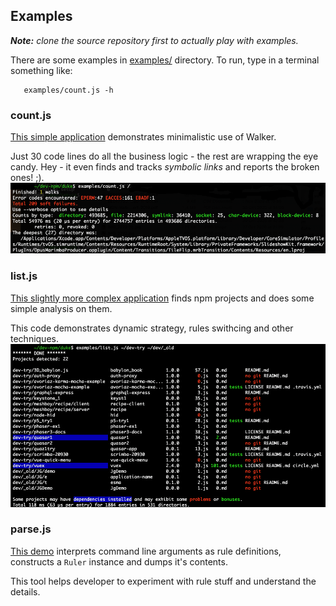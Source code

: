 ## Examples

_**Note:** clone the source repository first to actually play with examples._

There are some examples in [examples/](../examples) directory.
To run, type in a terminal something like:
```shell script
   examples/count.js -h
```

### count.js
[This simple application](../examples/count.js) demonstrates minimalistic use of Walker.

Just 30 code lines do all the business logic - the rest are wrapping the eye candy.
Hey - it even finds and tracks _symbolic links_ and reports the broken ones! ;).
![](../assets/counts.png)

### list.js
[This slightly more complex application](../examples/list.js) finds npm projects
and does some simple analysis on them. 

This code demonstrates dynamic strategy, rules swithcing and other techniques.
![](../assets/list.png)

### parse.js
[This demo](../examples/parse.js) interprets command line arguments as rule definitions,
constructs a `Ruler` instance and dumps it's contents.

This tool helps developer to experiment with rule stuff and understand the details.
